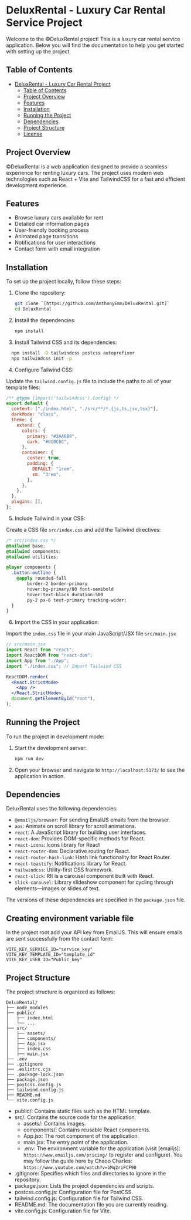 # DeluxRental - Luxury Car Rental Service Project

Welcome to the &copy;DeluxRental project! This is a luxury car rental service application. Below you will find the documentation to help you get started with setting up the project.

## Table of Contents

- [DeluxRental - Luxury Car Rental Project](#deluxrental---luxury-car-rental-project)
  - [Table of Contents](#table-of-contents)
  - [Project Overview](#project-overview)
  - [Features](#features)
  - [Installation](#installation)
  - [Running the Project](#running-the-project)
  - [Dependencies](#dependencies)
  - [Project Structure](#project-structure)
  - [License](#license)

## Project Overview

&copy;DeluxRental is a web application designed to provide a seamless experience for renting luxury cars. The project uses modern web technologies such as React + Vite and TailwindCSS for a fast and efficient development experience.

## Features

- Browse luxury cars available for rent
- Detailed car information pages
- User-friendly booking process
- Animated page transitions
- Notifications for user interactions
- Contact form with email integration

## Installation

To set up the project locally, follow these steps:

1. Clone the repository:
   ```sh
   git clone `[https://github.com/AnthonyEmm/DeluxRental.git]`
   cd DeluxRental
   ```
2. Install the dependencies:

   ```sh
   npm install
   ```

3. Install Tailwind CSS and its dependencies:

```sh
  npm install -D tailwindcss postcss autoprefixer
  npx tailwindcss init -p
```

4. Configure Tailwind CSS:

Update the `tailwind.config.js` file to include the paths to all of your template files:

```js
/** @type {import('tailwindcss').Config} */
export default {
  content: ["./index.html", "./src/**/*.{js,ts,jsx,tsx}"],
  darkMode: "class",
  theme: {
    extend: {
      colors: {
        primary: "#3AA6B9",
        dark: "#0C0C0C",
      },
      container: {
        center: true,
        padding: {
          DEFAULT: "1rem",
          sm: "3rem",
        },
      },
    },
  },
  plugins: [],
};
```

5. Include Tailwind in your CSS:

Create a CSS file `src/index.css` and add the Tailwind directives:

```css
/* src/index.css */
@tailwind base;
@tailwind components;
@tailwind utilities;

@layer components {
  .button-outline {
    @apply rounded-full
        border-2 border-primary
        hover:bg-primary/80 font-semibold
        hover:text-black duration-500 
        py-2 px-6 text-primary tracking-wider;
  }
}
```

6. Import the CSS in your application:

Import the `index.css` file in your main JavaScript/JSX file `src/main.jsx`

```jsx
// src/main.jsx
import React from "react";
import ReactDOM from "react-dom";
import App from "./App";
import "./index.css"; // Import Tailwind CSS

ReactDOM.render(
  <React.StrictMode>
    <App />
  </React.StrictMode>,
  document.getElementById("root"),
);
```

## Running the Project

To run the project in development mode:

1. Start the development server:
   ```sh
   npm run dev
   ```
2. Open your browser and navigate to `http://localhost:5173/` to see the application in action.

## Dependencies

DeluxRental uses the following dependencies:

- `@emailjs/browser`: For sending EmailJS emails from the browser.
- `aos`: Animate on scroll library for scroll animations.
- `react`: A JavaScript library for building user interfaces.
- `react-dom`: Provides DOM-specific methods for React.
- `react-icons`: Icons library for React
- `react-router-dom`: Declarative routing for React.
- `react-router-hash-link`: Hash link functionality for React Router.
- `react-toastify`: Notifications library for React.
- `tailwindcss`: Utility-first CSS framework.
- `react-slick`: RIt is a carousel component built with React.
- `slick-carousel`: Library slideshow component for cycling through elements—images or slides of text.

The versions of these dependencies are specified in the `package.json` file.

## Creating environment variable file

In the project root add your API key from EmailJS. This will ensure emails are sent successfully from the contact form:

```
VITE_KEY_SERVICE_ID="service_key"
VITE_KEY_TEMPLATE_ID="template_id"
VITE_KEY_USER_ID="Public_key"
```

## Project Structure

The project structure is organized as follows:

```arduino
DeluxRental/
├── node_modules
├── public/
│   ├── index.html
│   └── ...
├── src/
│   ├── assets/
│   ├── components/
│   ├── App.jsx
│   ├── index.css
│   ├── main.jsx
├── .env
├── .gitignore
├── .eslintrc.cjs
├── .package-lock.json
├── package.json
├── postcss.config.js
├── tailwind.config.js
├── README.md
└── vite.config.js
```

- public/: Contains static files such as the HTML template.
- src/: Contains the source code for the application.
  - assets/: Contains images.
  - components/: Contains reusable React components.
  - App.jsx: The root component of the application.
  - main.jsx: The entry point of the application.
  - .env: The environment variable for the application (visit [emailjs]: `https://www.emailjs.com/pricing/` to register and configure). You may follow the guide here by Chaoo Charles: `https://www.youtube.com/watch?v=bMq2riFCF90`
- .gitignore: Specifies which files and directories to ignore in the repository.
- package.json: Lists the project dependencies and scripts.
- postcss.config.js: Configuration file for PostCSS.
- tailwind.config.js: Configuration file for Tailwind CSS.
- README.md: The documentation file you are currently reading.
- vite.config.js: Configuration file for Vite.
